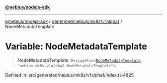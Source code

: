 [**@nebius/nodejs-sdk**](../../../../../README.md)

***

[@nebius/nodejs-sdk](../../../../../README.md) / [generated/nebius/mk8s/v1alpha1](../README.md) / NodeMetadataTemplate

# Variable: NodeMetadataTemplate

> **NodeMetadataTemplate**: `MessageFns`\<[`NodeMetadataTemplate`](../interfaces/NodeMetadataTemplate.md), `"nebius.mk8s.v1alpha1.NodeMetadataTemplate"`\>

Defined in: src/generated/nebius/mk8s/v1alpha1/index.ts:4825
